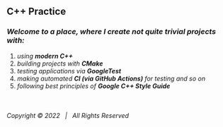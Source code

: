 ## C++ Practice
### _Welcome to a place, where I create not quite trivial  projects **with**:_ 
1. _using **modern C++**_  
2. _building projects with **CMake**_  
3. _testing applications via **GoogleTest**_   
4. _making automated **CI (via GitHub Actions)** for testing and so on_  
5. _following best principles of **Google C++ Style Guide**_ 

&nbsp;  
###### Copyright © 2022 &nbsp;   | &nbsp;   All Rights Reserved

